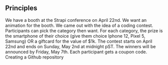 ## Principles

We have a booth at the Strapi conference on April 22nd.
We want an animation for the booth.
We came out with the idea of a coding contest.
Participants can pick the category then want. 
For each category, the prize is the smartphone of their choice (give them choice Iphone 12, Pixel 5, Samsung) OR a giftcard for the value of $1k.
The contest starts on April 22nd and ends on Sunday, May 2nd at midnight pST.
The winners will be announced by Friday, May 7th.
Each participant gets a coupon code.
Creating a Github repository
